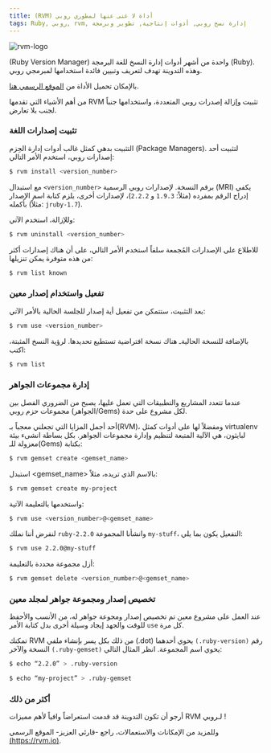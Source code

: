 ```yaml
---
title: (RVM) أداة لا غنى عنها لمطوري روبي
tags: Ruby, روبي, rvm, إدارة نسخ روبي, أدوات إنتاجية, تطوير وبرمجة
---
```


<img src="{{ site.baseurl }}/public/images/rvm-logo.png" class="post-image" alt="rvm-logo" />

(Ruby Version Manager) واحدة من أشهر أدوات إدارة النسخ للغة البرمجة (Ruby).
وهذه التدوينة تهدف لتعريف وتبيين فائدة استخدامها لمبرمجي روبي.

بالإمكان تحميل الأداة من [الموقع الرسمي هنا](https://rvm.io).

من أهم الأشياء التي تقدمها RVM تثبيت وإزالة إصدرات روبي المتعددة، واستخدامها جنباً لجنب بلا تعارض.

### **تثبيت إصدارات اللغة**

التثبيت بدهي كمثل غالب أدوات إدارة الحِزم (Package Managers). لتثبيت أحد إصدارات روبي، استخدم الأمر التالي:

```sh
$ rvm install <version_number>
```

<!-- post-excerpt -->

مع استبدال `<version_number>` برقم النسخة. لإصدارات روبي الرسمية (MRI) يكفي إدراج الرقم بمفرده (مثلاً: `1.9.3` و `2.2.2`)، لإصدارات أخرى، يلزم كتابة اسم الإصدار بأكمله (مثلاً: `jruby-1.7`).

وللإزالة، استخدم الآتي:

```sh
$ rvm uninstall <version_number>
```

للاطلاع على الإصدارات المُجمعة سلفاً استخدم الأمر التالي، على أن هناك إصدارات أكثر من هذه متوفرة يمكن تنزيلها:

```sh
$ rvm list known
```

### **تفعيل واستخدام إصدار معين**

بعد التثبيت، ستتمكن من تفعيل أية إصدار للجلسة الحالية بالأمر الآتي:

```sh
$ rvm use <version_number>
```
بالإضافة للنسخة الحاليةـ هناك نسخة افتراضية تستطيع تحديدها. لرؤية النسخ المثبتة، اكتب:

```sh
$ rvm list
```

### **إدارة مجموعات الجواهر**

عندما تتعدد المشاريع والتطبيقات التي تعمل عليها، يصبح من الضروري الفصل بين  مجموعات حزم روبي (الجواهر/Gems) لكل مشروع على حدة.

أحد أجمل المزايا التي تجعلني معجباً بـ(RVM)، ومفضلاً لها على أدوات كمثل virtualenv لبايثون، هي الآلية المتبعة لتنظيم وإدارة مجموعات الجواهر. بكل بساطة انشىء بيئة معزولة للـ(Gems) بكتابة:

```sh
$ rvm gemset create <gemset_name>
```

استبدل <gemset_name> بالاسم الذي تريده، مثلاً:

```sh
$ rvm gemset create my-project
```

واستخدمها بالتعليمة الآتية:

```sh
$ rvm use <version_number>@<gemset_name>
```

لنفرض أننا نملك `ruby-2.2.0` وانشأنا المجموعة `my-stuff`، التفعيل يكون بما يلي:

```sh
$ rvm use 2.2.0@my-stuff
```

أزل مجموعة محددة بالتعليمة:

```sh
$ rvm gemset delete <version_number>@<gemset_name>
```

### **تخصيص إصدار ومجموعة جواهر لمجلد معين**

عند العمل على مشروع معين تم تخصيص إصدار ومجوعة جواهر له، من الأنسب والأحفظ للوقت والجهد إيجاد وسيلة أخرى بدل كتابة الأمر `use` كل مرة.

تمكنك RVM من ذلك بكل يسر بإنشاء ملفي (.dot) يحوي أحدهما `(.ruby-version)` رقم النسخة والآخر `(.ruby-gemset)` يحوي اسم المجموعة. انظر المثال التالي:

```sh
$ echo “2.2.0” > .ruby-version
```

```sh
$ echo “my-project” > .ruby-gemset
```

### **أكثر من ذلك**

أرجو أن تكون التدوينة قد قدمت استعراضاً وافياً لأهم مميزات RVM لـروبي !

وللمزيد من الإمكانات والاستعمالات، راجع -قارئي العزيز- الموقع الرسمي [(https://rvm.io)](https://rvm.io).
